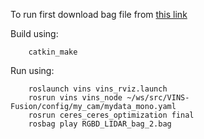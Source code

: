 To run first download bag file from [this link](https://drive.google.com/file/d/1jK9F-dGf1GVhpiu6wryobeqIlTuhT2Qb/view?usp=sharing)

Build using:
```
    catkin_make
```

Run using:
```
    roslaunch vins vins_rviz.launch
    rosrun vins vins_node ~/ws/src/VINS-Fusion/config/my_cam/mydata_mono.yaml
    rosrun ceres_ceres_optimization final
    rosbag play RGBD_LIDAR_bag_2.bag
```